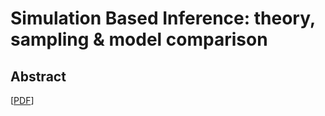 # Simulation Based Inference: theory, sampling & model comparison

## Abstract
[[PDF](https://github.com/williamjameshandley/talks/raw/ras_sbi_2024/will_handley_ras_sbi_2024.pdf)] 
